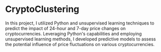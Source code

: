 # CryptoClustering

In this project, I utilized Python and unsupervised learning techniques to predict the impact of 24-hour and 7-day price changes on cryptocurrencies. Leveraging Python's capabilities and employing unsupervised learning methods, I developed predictive models to assess the potential influence of price fluctuations on various cryptocurrencies.
